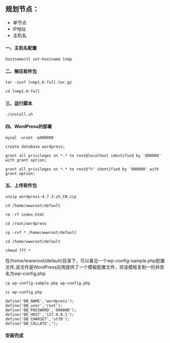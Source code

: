 ## 规划节点：

- 单节点
- IP地址
- 主机名

#### 一、主机名配置
```
hostnamectl set-hostname lnmp
```
#### 二、解压软件包
```
tar -zxvf lnmp1.6-full.tar.gz
```
```
cd lnmp1.6-full
```
####  三、运行脚本
```
./install.sh
```
#### 四、WordPress的部署
```
mysql -uroot -p000000
```
```
create database wordpress;
```
```
grant all privileges on *.* to root@localhost identified by '000000' with grant option;
```
```
grant all privileges on *.* to root@"%" identified by '000000' with grant option;
```
#### 五、上传软件包
```
unzip wordpress-4.7.3-zh_CN.zip
```
```
cd /home/wwwroot/default
```
```
rm -rf index.html
```
```
cd /root/wordpress
```
```
cp -rvf * /home/wwwroot/default
```
```
cd /home/wwwroot/default
```
```
chmod 777 *
```
在/home/wwwroot/default/目录下，可以看见一个wp-config-sample.php配置文件,该文件是WordPress应用提供了一个模板配置文件，将该模板复制一份并改名为wp-config.php
```
cp wp-config-sample.php wp-config.php
```
```
vi wp-config.php
```
```
define('DB_NAME','wordpress');
define('DB_user','root');
define('DB_PASSWORD','000000');
define('DE_HOST','127.0.0.1');
define('DB_CHARSET','utf8');
define('DB_COLLATE',");
```
#### 安装完成




